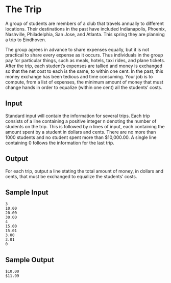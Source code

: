 The Trip
========

A group of students are members of a club that travels annually to different
locations. Their destinations in the past have included Indianapolis, Phoenix,
Nashville, Philadelphia, San Jose, and Atlanta. This spring they are planning a
trip to Eindhoven.

The group agrees in advance to share expenses equally, but it is not practical
to share every expense as it occurs. Thus individuals in the group pay for
particular things, such as meals, hotels, taxi rides, and plane tickets. After
the trip, each student’s expenses are tallied and money is exchanged so that the
net cost to each is the same, to within one cent. In the past, this money
exchange has been tedious and time consuming. Your job is to compute, from a
list of expenses, the minimum amount of money that must change hands in order to
equalize (within one cent) all the students’ costs.

Input
-----

Standard input will contain the information for several trips. Each trip
consists of a line containing a positive integer n denoting the number of
students on the trip. This is followed by n lines of input, each containing the
amount spent by a student in dollars and cents. There are no more than 1000
students and no student spent more than $10,000.00. A single line containing 0
follows the information for the last trip.

Output
------

For each trip, output a line stating the total amount of money, in dollars and
cents, that must be exchanged to equalize the students’ costs.

Sample Input
------------

    3
    10.00
    20.00
    30.00
    4
    15.00
    15.01
    3.00
    3.01
    0

Sample Output
-------------

    $10.00
    $11.99
